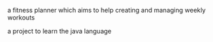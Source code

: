 a fitness planner which aims to help creating and managing weekly workouts

a project to learn the java language
